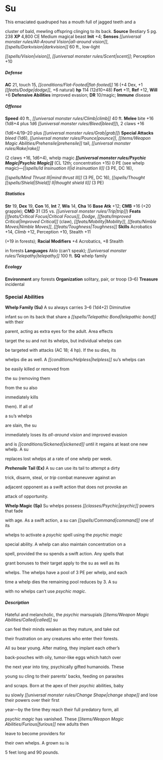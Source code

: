 ﻿---
cssclass: [monsters]

---

# Su
This emaciated quadruped has a mouth full of jagged teeth and a

cluster of bald, mewling offspring clinging to its back.
**Source** Bestiary 5 pg. 238
**XP** 4,800
CE Medium magical beast
**Init** +4; **Senses** _[[universal monster rules/All-Around Vision|all-around vision]]_, _[[spells/Darkvision|darkvision]]_ 60 ft., low-light

_[[spells/Vision|vision]]_, _[[universal monster rules/Scent|scent]]_; Perception +10

##### Defense

**AC** 21, touch 15, _[[conditions/Flat-Footed|flat-footed]]_ 16 (+4 Dex, +1 _[[feats/Dodge|dodge]]_, +6 natural)
**hp** 114 (12d10+48)
**Fort** +11, **Ref** +12, **Will** +6
**Defensive Abilities** improved evasion; **DR** 10/magic; **Immune** disease

##### Offense
**Speed** 40 ft., _[[universal monster rules/Climb|climb]]_ 40 ft.
**Melee** bite +16 (1d8+4 plus 1d6 _[[universal monster rules/Bleed|bleed]]_), 2 claws +16

(1d6+4/19–20 plus _[[universal monster rules/Grab|grab]]_)
**Special Attacks** _bleed_ (1d6), _[[universal monster rules/Pounce|pounce]]_, _[[items/Weapon Magic Abilities/Prehensile|prehensile]]_ tail, _[[universal monster rules/Rake|rake]]_

(2 claws +16, 1d6+4), whelp magic
**_[[universal monster rules/Psychic Magic|Psychic Magic]]_** (CL 12th; concentration +15)
0 PE (see whelp magic)—_[[spells/Id Insinuation II|id insinuation II]]_ (3 PE, DC 16),

_[[spells/Mind Thrust III|mind thrust III]]_ (3 PE, DC 16), _[[spells/Thought _[[spells/Shield|Shield]]_ II|thought _shield_ II]]_ (3 PE)

##### Statistics
**Str** 19, **Dex** 19, **Con** 16, **Int** 7, **Wis** 14, **Cha** 16
**Base Atk** +12; **CMB** +16 (+20 grapple); **CMD** 31 (35 vs. _[[universal monster rules/Trip|trip]]_)
**Feats** _[[feats/Critical Focus|Critical Focus]]_, _Dodge_, _[[feats/Improved Critical|Improved Critical]]_ (claw), _[[feats/Mobility|Mobility]]_, _[[feats/Nimble Moves|Nimble Moves]]_, _[[feats/Toughness|Toughness]]_
**Skills** Acrobatics +14, _Climb_ +12, Perception +10, Stealth +11

(+19 in forests); **Racial Modifiers** +4 Acrobatics, +8 Stealth

in forests
**Languages** Aklo (can’t speak); _[[universal monster rules/Telepathy|telepathy]]_ 100 ft.
**SQ** whelp family

##### Ecology

**Environment** any forests
**Organization** solitary, pair, or troop (3–6)
**Treasure** incidental

### Special Abilities

**Whelp Family (Su)** A su always carries 3–6 (1d4+2) Diminutive

infant su on its back that share a _[[spells/Telepathic Bond|telepathic bond]]_ with their

parent, acting as extra eyes for the adult. Area effects

target the su and not its whelps, but individual whelps can

be targeted with attacks (AC 18; 4 hp). If the su dies, its

whelps die as well. A _[[conditions/Helpless|helpless]]_ su’s whelps can

be easily killed or removed from

the su (removing them

from the su also

immediately kills

them). If all of

a su’s whelps

are slain, the su

immediately loses its _all-around vision_ and improved evasion

and is _[[conditions/Sickened|sickened]]_ until it regains at least one new whelp. A su

replaces lost whelps at a rate of one whelp per week.

**_Prehensile_ Tail (Ex)** A su can use its tail to attempt a dirty

trick, disarm, steal, or _trip_ combat maneuver against an

adjacent opponent as a swift action that does not provoke an

attack of opportunity.

**Whelp Magic (Sp)** Su whelps possess _[[classes/Psychic|psychic]]_ powers that fade

with age. As a swift action, a su can _[[spells/Command|command]]_ one of its

whelps to activate a _psychic_ spell using the _psychic magic_

special ability. A whelp can also maintain concentration on a

spell, provided the su spends a swift action. Any spells that

grant bonuses to their target apply to the su as well as its

whelps. The whelps have a pool of 3 PE per whelp, and each

time a whelp dies the remaining pool reduces by 3. A su

with no whelps can’t use _psychic magic_.

##### Description

Hateful and melancholic, the _psychic_ marsupials _[[items/Weapon Magic Abilities/Called|called]]_ su

can feel their minds weaken as they mature, and take out

their frustration on any creatures who enter their forests.

All su bear young. After mating, they implant each other’s

back-pouches with oily, tumor-like eggs which hatch over

the next year into tiny, psychically gifted humanoids. These

young su cling to their parents’ backs, feeding on parasites

and scraps. Born at the apex of their _psychic_ abilities, baby

su slowly _[[universal monster rules/Change Shape|change shape]]_ and lose their powers over their first

year—by the time they reach their full predatory form, all

_psychic magic_ has vanished. These _[[items/Weapon Magic Abilities/Furious|furious]]_ new adults then

leave to become providers for

their own whelps. A grown su is

5 feet long and 90 pounds.